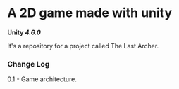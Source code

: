 # A 2D game made with unity #

**Unity _4.6.0_**

It's a repository for a project called The Last Archer.

### Change Log ###

0.1 - Game architecture.